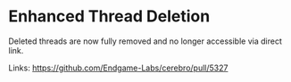 # Enhanced Thread Deletion

Deleted threads are now fully removed and no longer accessible via direct link.

Links:
https://github.com/Endgame-Labs/cerebro/pull/5327
